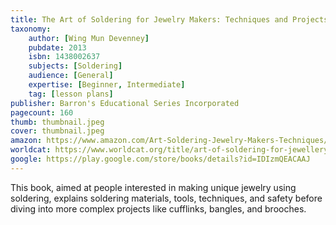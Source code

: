 ```yaml
---
title: The Art of Soldering for Jewelry Makers: Techniques and Projects
taxonomy:
	author: [Wing Mun Devenney]
	pubdate: 2013
	isbn: 1438002637
	subjects: [Soldering]
	audience: [General]
	expertise: [Beginner, Intermediate]
	tag: [lesson plans]
publisher: Barron's Educational Series Incorporated
pagecount: 160
thumb: thumbnail.jpeg
cover: thumbnail.jpeg
amazon: https://www.amazon.com/Art-Soldering-Jewelry-Makers-Techniques/dp/1438002637/ref=sr_1_1?keywords=The+art+of+soldering+for+jewelry+makers+%3A+techniques+and+projects&qid=1575301417&sr=8-1
worldcat: https://www.worldcat.org/title/art-of-soldering-for-jewellery-makers-techniques-and-projects/oclc/861725457&referer=brief_results
google: https://play.google.com/store/books/details?id=IDIzmQEACAAJ
---
```

This book, aimed at people interested in making unique jewelry using soldering,  explains soldering materials, tools, techniques, and safety before diving into more complex projects like cufflinks, bangles, and brooches.